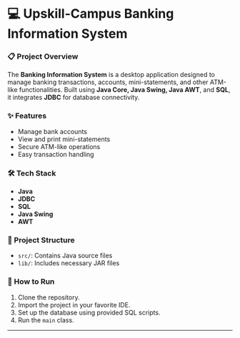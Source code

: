 
# 💻 Upskill-Campus Banking Information System

### 📋 Project Overview
The **Banking Information System** is a desktop application designed to manage banking transactions, accounts, mini-statements, and other ATM-like functionalities. Built using **Java Core, Java Swing, Java AWT**, and **SQL**, it integrates **JDBC** for database connectivity. 

### ✨ Features
- Manage bank accounts
- View and print mini-statements
- Secure ATM-like operations
- Easy transaction handling

### 🛠️ Tech Stack
- **Java**
- **JDBC**
- **SQL**
- **Java Swing**
- **AWT**

### 📂 Project Structure
- `src/`: Contains Java source files
- `lib/`: Includes necessary JAR files

### 🔗 How to Run
1. Clone the repository.
2. Import the project in your favorite IDE.
3. Set up the database using provided SQL scripts.
4. Run the `main` class.

---

